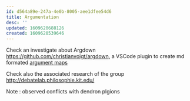 ```yaml
---
id: d564a89e-247a-4e0b-8005-aee1dfee54d6
title: Argumentation
desc: ''
updated: 1609620688126
created: 1609620539646
---
```


Check an investigate about Argdown
https://github.com/christianvoigt/argdown, a VSCode plugin to create md formated [argument maps](https://en.wikipedia.org/wiki/Argument_map)

Check also the associated research of the group http://debatelab.philosophie.kit.edu/


Note : observed conflicts with dendron plgions